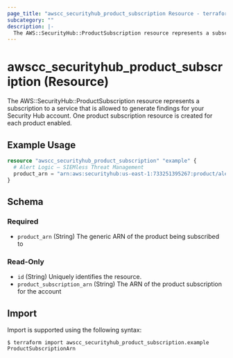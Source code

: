 ```yaml
---
page_title: "awscc_securityhub_product_subscription Resource - terraform-provider-awscc"
subcategory: ""
description: |-
  The AWS::SecurityHub::ProductSubscription resource represents a subscription to a service that is allowed to generate findings for your Security Hub account. One product subscription resource is created for each product enabled.
---
```


# awscc_securityhub_product_subscription (Resource)

The AWS::SecurityHub::ProductSubscription resource represents a subscription to a service that is allowed to generate findings for your Security Hub account. One product subscription resource is created for each product enabled.

## Example Usage

```terraform
resource "awscc_securityhub_product_subscription" "example" {
  # Alert Logic – SIEMless Threat Management
  product_arn = "arn:aws:securityhub:us-east-1:733251395267:product/alertlogic/althreatmanagement"
}
```

<!-- schema generated by tfplugindocs -->
## Schema

### Required

- `product_arn` (String) The generic ARN of the product being subscribed to

### Read-Only

- `id` (String) Uniquely identifies the resource.
- `product_subscription_arn` (String) The ARN of the product subscription for the account

## Import

Import is supported using the following syntax:

```shell
$ terraform import awscc_securityhub_product_subscription.example ProductSubscriptionArn
```